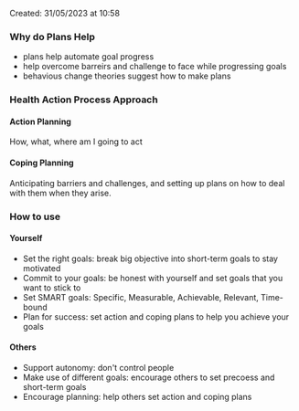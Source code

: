 Created: 31/05/2023 at 10:58

### Why do Plans Help
- plans help automate goal progress
- help overcome barreirs and challenge to face while progressing goals
- behavious change theories suggest how to make plans

### Health Action Process Approach
#### Action Planning
How, what, where am I going to act

#### Coping Planning
Anticipating barriers and challenges, and setting up plans on how to deal with them when they arise.

### How to use
#### Yourself
- Set the right goals: break big objective into short-term goals to stay motivated
- Commit to your goals: be honest with yourself and set goals that you want to stick to
- Set SMART goals: Specific, Measurable, Achievable, Relevant, Time-bound
- Plan for success: set action and coping plans to help you achieve your goals

#### Others
- Support autonomy: don't control people
- Make use of different goals: encourage others to set precoess and short-term goals
- Encourage planning: help others set action and coping plans
